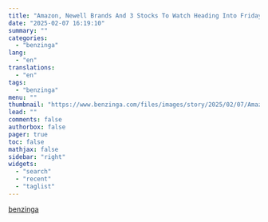 ```yaml
---
title: "Amazon, Newell Brands And 3 Stocks To Watch Heading Into Friday"
date: "2025-02-07 16:19:10"
summary: ""
categories:
  - "benzinga"
lang:
  - "en"
translations:
  - "en"
tags:
  - "benzinga"
menu: ""
thumbnail: "https://www.benzinga.com/files/images/story/2025/02/07/Amazon-com-Inc-.jpeg"
lead: ""
comments: false
authorbox: false
pager: true
toc: false
mathjax: false
sidebar: "right"
widgets:
  - "search"
  - "recent"
  - "taglist"
---
```




[benzinga](https://www.benzinga.com/news/earnings/25/02/43553890/amazon-newell-brands-and-3-stocks-to-watch-heading-into-friday)
